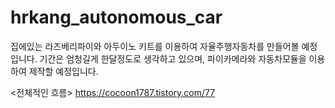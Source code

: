 # hrkang_autonomous_car
집에있는 라즈베리파이와 아두이노 키트를 이용하여 자율주행자동차를 만들어볼 예정입니다.
기간은 엄청길게 한달정도로 생각하고 있으며, 파이카메라와 자동차모듈을 이용하여 제작할 예정입니다.

<전체적인 흐름>
https://cocoon1787.tistory.com/77


